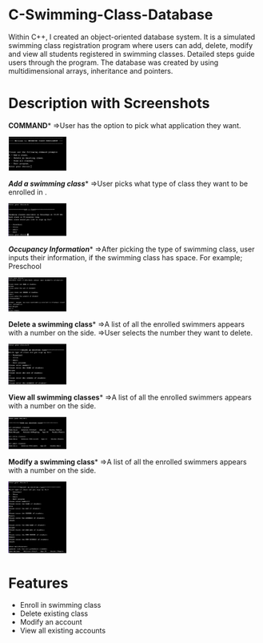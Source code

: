 # C-Swimming-Class-Database
Within C++, I created an object-oriented database system. It is a simulated swimming class registration program where users can add, delete, modify and view all students registered in swimming classes.  Detailed steps guide users through the program. The database was created by using multidimensional arrays, inheritance and pointers. 

# Description with Screenshots

**********************COMMAND***********************
⇒User has the option to pick what application they want.
</p><img src="https://github.com/mary1afshar/C-Swimming-Class-Database/blob/master/ImagesC%2B%2B/Image1.PNG" width="23%"></p>

*****************Add a swimming class******************
⇒User picks what type of class they want to be enrolled in .
</p><img src="https://github.com/mary1afshar/C-Swimming-Class-Database/blob/master/ImagesC%2B%2B/image2.PNG" width="23%"></p>

*****************Occupancy Information******************
⇒After picking the type of swimming class, user inputs their information, if the swimming class has space.
For example; Preschool
</p><img src="https://github.com/mary1afshar/C-Swimming-Class-Database/blob/master/ImagesC%2B%2B/image3.PNG" width="23%">


**********************Delete a swimming class***********************
⇒A list of all the enrolled swimmers appears with a number on the side.
⇒User selects the number they want to delete.
</p><img src="https://github.com/mary1afshar/C-Swimming-Class-Database/blob/master/ImagesC%2B%2B/image4.PNG" width="23%">


**********************View all swimming classes***********************
⇒A list of all the enrolled swimmers appears with a number on the side.
</p><img src="https://github.com/mary1afshar/C-Swimming-Class-Database/blob/master/ImagesC%2B%2B/image5.PNG" width="23%">



**********************Modify a swimming class***********************
⇒A list of all the enrolled swimmers appears with a number on the side.
</p><img src="https://github.com/mary1afshar/C-Swimming-Class-Database/blob/master/ImagesC%2B%2B/image6.PNG" width="23%">


# Features
* Enroll in swimming class
* Delete existing class
* Modify an account
* View all existing accounts

